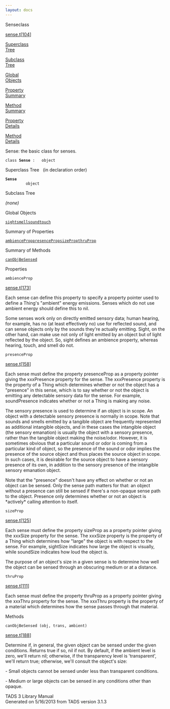 ```yaml
---
layout: docs
---
```

<span class="title">Sense</span><span class="type">class</span>

[sense.t](../file/sense.t.html)\[[104](../source/sense.t.html#104)\]

[Superclass  
Tree](#_SuperClassTree_)

[Subclass  
Tree](#_SubClassTree_)

[Global  
Objects](#_ObjectSummary_)

[Property  
Summary](#_PropSummary_)

[Method  
Summary](#_MethodSummary_)

[Property  
Details](#_Properties_)

[Method  
Details](#_Methods_)

<div class="fdesc">

Sense: the basic class for senses.

`class `**`Sense`**` :   object`

</div>

<span id="_SuperClassTree_"></span>

<div class="mjhd">

<span class="hdln">Superclass Tree</span>   (in declaration order)

</div>

**`Sense`**  
`         object`  
<span id="_SubClassTree_"></span>

<div class="mjhd">

<span class="hdln">Subclass Tree</span>  

</div>

*(none)* <span id="_ObjectSummary_"></span>

<div class="mjhd">

<span class="hdln">Global Objects</span>  

</div>

[`sight`](../object/sight.html)[`smell`](../object/smell.html)[`sound`](../object/sound.html)[`touch`](../object/touch.html)
<span id="_PropSummary_"></span>

<div class="mjhd">

<span class="hdln">Summary of Properties</span>  

</div>

[`ambienceProp`](#ambienceProp)[`presenceProp`](#presenceProp)[`sizeProp`](#sizeProp)[`thruProp`](#thruProp)

<span id="_MethodSummary_"></span>

<div class="mjhd">

<span class="hdln">Summary of Methods</span>  

</div>

[`canObjBeSensed`](#canObjBeSensed)

<span id="_Properties_"></span>

<div class="mjhd">

<span class="hdln">Properties</span>  

</div>

<span id="ambienceProp"></span>

`ambienceProp`

[sense.t](../file/sense.t.html)\[[173](../source/sense.t.html#173)\]

<div class="desc">

Each sense can define this property to specify a property pointer used
to define a Thing's "ambient" energy emissions. Senses which do not use
ambient energy should define this to nil.

Some senses work only on directly emitted sensory data; human hearing,
for example, has no (at least effectively no) use for reflected sound,
and can sense objects only by the sounds they're actually emitting.
Sight, on the other hand, can make use not only of light emitted by an
object but of light reflected by the object. So, sight defines an
ambience property, whereas hearing, touch, and smell do not.

</div>

<span id="presenceProp"></span>

`presenceProp`

[sense.t](../file/sense.t.html)\[[158](../source/sense.t.html#158)\]

<div class="desc">

Each sense must define the property presenceProp as a property pointer
giving the xxxPresence property for the sense. The xxxPresence property
is the property of a Thing which determines whether or not the object
has a "presence" in this sense, which is to say whether or not the
object is emitting any detectable sensory data for the sense. For
example, soundPresence indicates whether or not a Thing is making any
noise.

The sensory presence is used to determine if an object is in scope. An
object with a detectable sensory presence is normally in scope. Note
that sounds and smells emitted by a tangible object are frequently
represented as additional intangible objects, and in these cases the
intangible object (the sensory emanation) is usually the object with a
sensory presence, rather than the tangible object making the noise/odor.
However, it is sometimes obvious that a particular sound or odor is
coming from a particular kind of object, so the presence of the sound or
odor implies the presence of the source object and thus places the
source object in scope. In such cases, it is desirable for the source
object to have a sensory presence of its own, in addition to the sensory
presence of the intangible sensory emanation object.

Note that the "presence" doesn't have any effect on whether or not an
object can be sensed. Only the sense path matters for that: an object
without a presence can still be sensed if there's a non-opaque sense
path to the object. Presence only determines whether or not an object is
\*actively\* calling attention to itself.

</div>

<span id="sizeProp"></span>

`sizeProp`

[sense.t](../file/sense.t.html)\[[125](../source/sense.t.html#125)\]

<div class="desc">

Each sense must define the property sizeProp as a property pointer
giving the xxxSize property for the sense. The xxxSize property is the
property of a Thing which determines how "large" the object is with
respect to the sense. For example, sightSize indicates how large the
object is visually, while soundSize indicates how loud the object is.

The purpose of an object's size in a given sense is to determine how
well the object can be sensed through an obscuring medium or at a
distance.

</div>

<span id="thruProp"></span>

`thruProp`

[sense.t](../file/sense.t.html)\[[111](../source/sense.t.html#111)\]

<div class="desc">

Each sense must define the property thruProp as a property pointer
giving the xxxThru property for the sense. The xxxThru property is the
property of a material which determines how the sense passes through
that material.

</div>

<span id="_Methods_"></span>

<div class="mjhd">

<span class="hdln">Methods</span>  

</div>

<span id="canObjBeSensed"></span>

`canObjBeSensed (obj, trans, ambient)`

[sense.t](../file/sense.t.html)\[[188](../source/sense.t.html#188)\]

<div class="desc">

Determine if, in general, the given object can be sensed under the given
conditions. Returns true if so, nil if not. By default, if the ambient
level is zero, we'll return nil; otherwise, if the transparency level is
'transparent', we'll return true; otherwise, we'll consult the object's
size:

\- Small objects cannot be sensed under less than transparent
conditions.

\- Medium or large objects can be sensed in any conditions other than
opaque.

</div>

<div class="ftr">

TADS 3 Library Manual  
Generated on 5/16/2013 from TADS version 3.1.3

</div>
